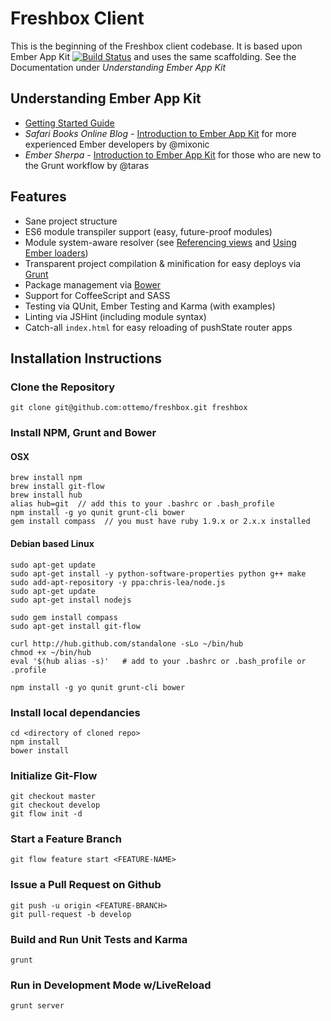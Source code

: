 # Freshbox Client

This is the beginning of the Freshbox client codebase.  It is based upon Ember App Kit [![Build Status](https://travis-ci.org/stefanpenner/ember-app-kit.png?branch=master)](https://travis-ci.org/stefanpenner/ember-app-kit) and uses the same scaffolding.  See the Documentation under _Understanding Ember App Kit_

## Understanding Ember App Kit

* [Getting Started Guide](http://stefanpenner.github.io/ember-app-kit/guides/getting-started.html)
* *Safari Books Online Blog* - [Introduction to Ember App Kit](http://blog.safaribooksonline.com/2013/09/18/ember-app-kit/) for more experienced Ember developers by @mixonic
* *Ember Sherpa* - [Introduction to Ember App Kit](http://embersherpa.com/articles/introduction-to-ember-app-kit/) for those who are new to the Grunt workflow by @taras


## Features

- Sane project structure
- ES6 module transpiler support (easy, future-proof modules)
- Module system-aware resolver (see [Referencing views](https://github.com/stefanpenner/ember-app-kit/wiki/Referencing-Views) and [Using Ember loaders](https://github.com/stefanpenner/ember-app-kit/wiki/Using-Ember-loaders))
- Transparent project compilation & minification for easy deploys via [Grunt](http://gruntjs.com/)
- Package management via [Bower](https://github.com/bower/bower)
- Support for CoffeeScript and SASS
- Testing via QUnit, Ember Testing and Karma (with examples)
- Linting via JSHint (including module syntax)
- Catch-all `index.html` for easy reloading of pushState router apps

## Installation Instructions

### Clone the Repository
    git clone git@github.com:ottemo/freshbox.git freshbox

### Install NPM, Grunt and Bower

#### OSX
    brew install npm
    brew install git-flow
    brew install hub
    alias hub=git  // add this to your .bashrc or .bash_profile
    npm install -g yo qunit grunt-cli bower
    gem install compass  // you must have ruby 1.9.x or 2.x.x installed

#### Debian based Linux
    sudo apt-get update
    sudo apt-get install -y python-software-properties python g++ make
    sudo add-apt-repository -y ppa:chris-lea/node.js
    sudo apt-get update
    sudo apt-get install nodejs

    sudo gem install compass
    sudo apt-get install git-flow

    curl http://hub.github.com/standalone -sLo ~/bin/hub
    chmod +x ~/bin/hub
    eval '$(hub alias -s)'   # add to your .bashrc or .bash_profile or .profile

    npm install -g yo qunit grunt-cli bower

### Install local dependancies
    cd <directory of cloned repo>
    npm install
    bower install

### Initialize Git-Flow
    git checkout master
    git checkout develop
    git flow init -d

### Start a Feature Branch
    git flow feature start <FEATURE-NAME>

### Issue a Pull Request on Github
    git push -u origin <FEATURE-BRANCH>
    git pull-request -b develop

### Build and Run Unit Tests and Karma
    grunt

### Run in Development Mode w/LiveReload
    grunt server

